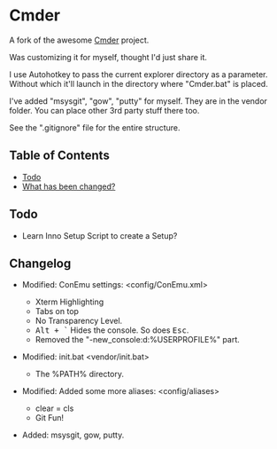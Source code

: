 # Cmder
<!-- ![Butler](/Data/butler.png) -->

A fork of the awesome [Cmder](https://github.com/bliker/cmder/) project.

Was customizing it for myself, thought I'd just share it.

I use Autohotkey to pass the current explorer directory as a parameter.
Without which it'll launch in the directory where "Cmder.bat" is placed.

I've added "msysgit", "gow", "putty" for myself. They are in the vendor folder. You can place other 3rd party stuff there too.

See the ".gitignore" file for the entire structure.

## Table of Contents

* [Todo](#todo)
* [What has been changed?](#changelog)

## <a name="todo"></a>Todo

* Learn Inno Setup Script to create a Setup?

## <a name="changelog"></a>Changelog

* Modified: ConEmu settings: <config/ConEmu.xml>
  * Xterm Highlighting
  * Tabs on top
  * No Transparency Level.
  * <kbd>Alt + `</kbd> Hides the console. So does <kbd>Esc</kbd>.
  * Removed the "-new_console:d:%USERPROFILE%" part.

* Modified: init.bat <vendor/init.bat>
  * The %PATH% directory.

* Modified: Added some more aliases: <config/aliases>
  * clear = cls
  * Git Fun!

* Added: msysgit, gow, putty.
